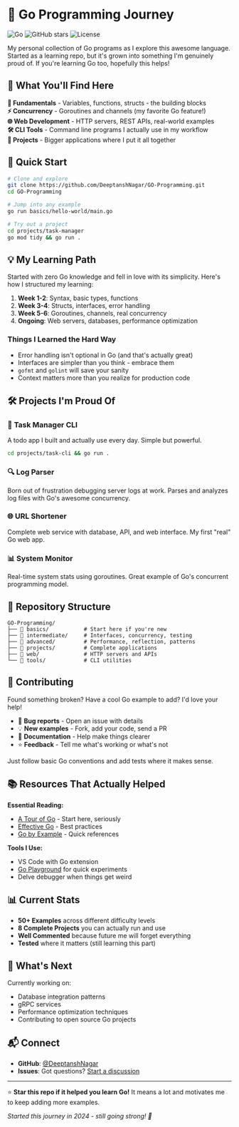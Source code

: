 # 🚀 Go Programming Journey

![Go](https://img.shields.io/badge/Go-00ADD8?style=flat-square&logo=go&logoColor=white)
![GitHub stars](https://img.shields.io/github/stars/DeeptanshNagar/GO-Programming?style=flat-square)
![License](https://img.shields.io/github/license/DeeptanshNagar/GO-Programming?style=flat-square)

My personal collection of Go programs as I explore this awesome language. Started as a learning repo, but it's grown into something I'm genuinely proud of. If you're learning Go too, hopefully this helps!

## 🎯 What You'll Find Here

**📘 Fundamentals** - Variables, functions, structs - the building blocks  
**⚡ Concurrency** - Goroutines and channels (my favorite Go feature!)  
**🌐 Web Development** - HTTP servers, REST APIs, real-world examples  
**🛠️ CLI Tools** - Command line programs I actually use in my workflow  
**🎨 Projects** - Bigger applications where I put it all together  

## 🚀 Quick Start

```bash
# Clone and explore
git clone https://github.com/DeeptanshNagar/GO-Programming.git
cd GO-Programming

# Jump into any example
go run basics/hello-world/main.go

# Try out a project
cd projects/task-manager
go mod tidy && go run .
```

## 💡 My Learning Path

Started with zero Go knowledge and fell in love with its simplicity. Here's how I structured my learning:

1. **Week 1-2**: Syntax, basic types, functions
2. **Week 3-4**: Structs, interfaces, error handling  
3. **Week 5-6**: Goroutines, channels, real concurrency
4. **Ongoing**: Web servers, databases, performance optimization

### Things I Learned the Hard Way
- Error handling isn't optional in Go (and that's actually great)
- Interfaces are simpler than you think - embrace them
- `gofmt` and `golint` will save your sanity
- Context matters more than you realize for production code

## 🛠️ Projects I'm Proud Of

### 📝 **Task Manager CLI**
A todo app I built and actually use every day. Simple but powerful.
```bash
cd projects/task-cli && go run .
```

### 🔍 **Log Parser**
Born out of frustration debugging server logs at work. Parses and analyzes log files with Go's awesome concurrency.

### 🌐 **URL Shortener**
Complete web service with database, API, and web interface. My first "real" Go web app.

### 📊 **System Monitor**
Real-time system stats using goroutines. Great example of Go's concurrent programming model.

## 📁 Repository Structure

```
GO-Programming/
├── 📂 basics/           # Start here if you're new
├── 📂 intermediate/     # Interfaces, concurrency, testing
├── 📂 advanced/         # Performance, reflection, patterns
├── 📂 projects/         # Complete applications
├── 📂 web/              # HTTP servers and APIs
└── 📂 tools/            # CLI utilities
```

## 🤝 Contributing

Found something broken? Have a cool Go example to add? I'd love your help!

- 🐛 **Bug reports** - Open an issue with details
- 💡 **New examples** - Fork, add your code, send a PR
- 📝 **Documentation** - Help make things clearer
- ⭐ **Feedback** - Tell me what's working or what's not

Just follow basic Go conventions and add tests where it makes sense.

## 📚 Resources That Actually Helped

**Essential Reading:**
- [A Tour of Go](https://tour.golang.org/) - Start here, seriously
- [Effective Go](https://golang.org/doc/effective_go.html) - Best practices
- [Go by Example](https://gobyexample.com/) - Quick references

**Tools I Use:**
- VS Code with Go extension
- [Go Playground](https://play.golang.org/) for quick experiments
- Delve debugger when things get weird

## 📊 Current Stats

- **50+ Examples** across different difficulty levels
- **8 Complete Projects** you can actually run and use  
- **Well Commented** because future me will forget everything
- **Tested** where it matters (still learning this part)

## 🎯 What's Next

Currently working on:
- Database integration patterns
- gRPC services  
- Performance optimization techniques
- Contributing to open source Go projects

## 📬 Connect

- **GitHub**: [@DeeptanshNagar](https://github.com/DeeptanshNagar)
- **Issues**: Got questions? [Start a discussion](https://github.com/DeeptanshNagar/GO-Programming/issues)

---

⭐ **Star this repo if it helped you learn Go!** It means a lot and motivates me to keep adding more examples.

*Started this journey in 2024 - still going strong! 🎉*
